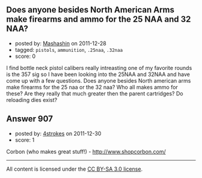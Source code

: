 ## Does anyone besides North American Arms make firearms and ammo for the 25 NAA and 32 NAA?

- posted by: [Mashashin](https://stackexchange.com/users/-1/212-mashashin) on 2011-12-28
- tagged: `pistols`, `ammunition`, `.25naa`, `.32naa`
- score: 0

<p>I find bottle neck pistol calibers really intreasting one of my favorite rounds is the 357 sig so I have been looking into the 25NAA and 32NAA and have come up with a few questions.
Does anyone besides North american arms make firearms for the 25 naa or the 32 naa? Who all makes ammo for these? Are they really that much greater then the parent cartridges? Do reloading dies exist? </p>



## Answer 907

- posted by: [4strokes](https://stackexchange.com/users/-1/336-4strokes) on 2011-12-30
- score: 1

<p>Corbon (who makes great stuff!) - <a href="http://www.shopcorbon.com/" rel="nofollow">http://www.shopcorbon.com/</a></p>




---

All content is licensed under the [CC BY-SA 3.0 license](https://creativecommons.org/licenses/by-sa/3.0/).
